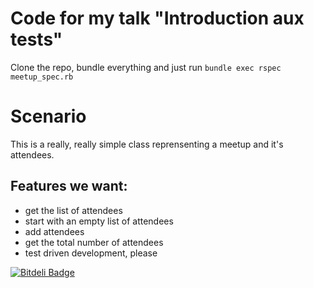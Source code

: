 # Code for my talk "Introduction aux tests"

Clone the repo, bundle everything and just run `bundle exec rspec meetup_spec.rb`

# Scenario
This is a really, really simple class reprensenting a meetup and it's attendees.

## Features we want:
- get the list of attendees
- start with an empty list of attendees
- add attendees
- get the total number of attendees
- test driven development, please

[![Bitdeli Badge](https://d2weczhvl823v0.cloudfront.net/jipiboily/intro-to-testing-demo/trend.png)](https://bitdeli.com/free "Bitdeli Badge")

